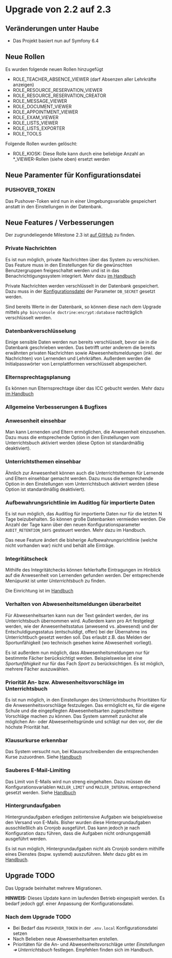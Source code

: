 # Upgrade von 2.2 auf 2.3

## Veränderungen unter Haube

* Das Projekt basiert nun auf Symfony 6.4

## Neue Rollen

Es wurden folgende neuen Rollen hinzugefügt

* ROLE_TEACHER_ABSENCE_VIEWER (darf Absenzen aller Lehrkräfte anzeigen)
* ROLE_RESOURCE_RESERVATION_VIEWER
* ROLE_RESOURCE_RESERVATION_CREATOR
* ROLE_MESSAGE_VIEWER
* ROLE_DOCUMENT_VIEWER
* ROLE_APPOINTMENT_VIEWER
* ROLE_EXAM_VIEWER
* ROLE_LISTS_VIEWER
* ROLE_LISTS_EXPORTER
* ROLE_TOOLS

Folgende Rollen wurden gelöscht:
* ROLE_KIOSK: Diese Rolle kann durch eine beliebige Anzahl an *_VIEWER-Rollen (siehe oben) ersetzt werden

## Neue Paramenter für Konfigurationsdatei

### PUSHOVER_TOKEN

Das Pushover-Token wird nun in einer Umgebungsvariable gespeichert anstatt in den Einstellungen in der Datenbank.

## Neue Features / Verbesserungen

Der zugrundeliegende Milestone 2.3 ist [auf GitHub](https://github.com/SchulIT/icc/milestone/14?closed=1) zu finden.

### Private Nachrichten

Es ist nun möglich, private Nachrichten über das System zu verschicken. Das Feature muss in den Einstellungen für die
gewünschten Benutzergruppen freigeschaltet werden und ist in das Benachrichtigungssystem integriert. Mehr dazu [im Handbuch](https://docs.schulit.de/icc/features/chat)

Private Nachrichten werden verschlüsselt in der Datenbank gespeichert. Dazu muss in der [Konfigurationsdatei](https://docs.schulit.de/icc/admin/install/configuration)
der Parameter `DB_SECRET` gesetzt werden.

Sind bereits Werte in der Datenbank, so können diese nach dem Upgrade mittels `php bin/console doctrine:encrypt:database`
nachträglich verschlüsselt werden.

### Datenbankverschlüsselung

Einige sensible Daten werden nun bereits verschlüsselt, bevor sie in die Datenbank geschrieben werden. Das betrifft unter
anderem die bereits erwähnten privaten Nachrichten sowie Abwesenheitsmeldungen (inkl. der Nachrichten) von Lernenden
und Lehrkräften. Außerdem werden die Initialpasswörter von Lernplattformen verschlüsselt abgespeichert.

### Elternsprechtagsplanung

Es können nun Elternsprechtage über das ICC gebucht werden. Mehr dazu [im Handbuch](https://docs.schulit.de/icc/features/parents_day)

### Allgemeine Verbesserungen & Bugfixes

### Anwesenheit einsehbar

Man kann Lernenden und Eltern ermöglichen, die Anwesenheit einzusehen. Dazu muss die entsprechende Option in den
Einstellungen vom Unterrichtsbuch aktiviert werden (diese Option ist standardmäßig deaktiviert).

### Unterrichtsthemen einsehbar

Ähnlich zur Anwesenheit können auch die Unterrichtsthemen für Lernende und Eltern einsehbar gemacht werden. Dazu 
muss die entsprechende Option in den Einstellungen vom Unterrichtsbuch aktiviert werden (diese Option ist standardmäßig
deaktiviert).

### Aufbewahrungsrichtlinie im Auditlog für importierte Daten

Es ist nun möglich, das Auditlog für importierte Daten nur für die letzten N Tage beizubehalten. So können große
Datenbanken vermieden werden. Die Anzahl der Tage kann über den neuen Konfigurationsparameter `AUDIT_RETENTION_DAYS`
gesteuert werden. Mehr dazu im Handbuch.

Das neue Feature ändert die bisherige Aufbewahrungsrichtlinie (welche nicht vorhanden war) nicht und behält alle
Einträge.

### Integritätscheck

Mithilfe des Integritätchecks können fehlerhafte Eintragungen im Hinblick auf die Anwesenheit von Lernenden gefunden werden.
Der entsprechende Menüpunkt ist unter *Unterrichtsbuch* zu finden. 

Die Einrichtung ist im [Handbuch](https://docs.schulit.de/icc/admin/guides/integrity_check)

### Verhalten von Abwesenheitsmeldungen überarbeitet

Für Abwesenheitsarten kann nun der Text geändert werden, der ins Unterrichtsbuch übernommen wird. Außerdem kann pro
Art festgelegt werden, wie der Anwesenheitsstatus (anwesend vs. abwesend) und der Entschuldigungsstatus (entschuldigt, offen)
bei der Übernahme ins Unterrichtbuch gesetzt werden soll. Das erlaubt z.B. das Melden der Sportunfähigkeit (wo technisch
gesehen keine Abwesenheit vorliegt).

Es ist außerdem nun möglich, dass Abwesenheitsmeldungen nur für bestimmte Fächer berücksichtigt werden. Beispielsweise
ist eine *Sportunfähigkeit* nur für das Fach *Sport* zu berücksichtigen. Es ist möglich, mehrere Fächer auszuwählen. 

### Priorität An- bzw. Abwesenheitsvorschläge im Unterrichtsbuch

Es ist nun möglich, in den Einstellungen des Unterrichtsbuchs Prioritäten für die Anwesenheitsvorschläge festzulegen. Das 
ermöglicht es, für die eigene Schule und die eingepflegten Abwesenheitsarten zugeschnittene Vorschläge machen zu können.
Das System sammelt zunächst alle möglichen An- oder Abwesenheitsgründe und schlägt nur den vor, der die höchste Priorität
hat.

### Klausurkurse erkennbar

Das System versucht nun, bei Klausurschreibenden die entsprechenden Kurse zuzuordnen. Siehe [Handbuch](https://docs.schulit.de/icc/admin/import/untis/#zuordnung-der-klausurschreibenden-zu-unterrichten)

### Sauberes E-Mail-Limiting

Das Limit von E-Mails wird nun streng eingehalten. Dazu müssen die Konfigurationsvariablen `MAILER_LIMIT` und `MAILER_INTERVAL`
entsprechend gesetzt werden. Siehe [Handbuch](https://docs.schulit.de/icc/admin/install/configuration#mailer_limit)

### Hintergrundaufgaben

Hintergrundaufgaben erledigen zeitintensive Aufgaben wie beispielsweise den Versand von E-Mails. Bisher wurden diese
Hintergrundaufgaben ausschließlich als Cronjob ausgeführt. Das kann jedoch je nach Konfiguration dazu führen, dass die
Aufgaben nicht ordnungsgemäß ausgeführt werden.

Es ist nun möglich, Hintergrundaufgaben nicht als Cronjob sondern mithilfe eines Dienstes (bspw. systemd) auszuführen.
Mehr dazu gibt es im [Handbuch](https://docs.schulit.de/icc/admin/maintenance/messenger).

## Upgrade TODO

Das Upgrade beinhaltet mehrere Migrationen.

**HINWEIS:** Dieses Update kann im laufenden Betrieb eingespielt werden. Es bedarf jedoch ggf. einer Anpassung der 
Konfigurationsdatei.

### Nach dem Upgrade TODO

* Bei Bedarf das `PUSHOVER_TOKEN` in der `.env.local` Konfigurationsdatei setzen
* Nach Belieben neue Abwesenheitsarten erstellen.
* Prioritäten für die An- und Abwesenheitsvorschläge unter *Einstellungen ➜ Unterrichtsbuch* festlegen. Empfehlen finden sich im Handbuch.